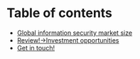 # Table of contents

* [Global information security market size](README.md)
* [Review!->Investment opportunities](review-greater-than-investment-opportunities.md)
* [Get in touch!](get-in-touch.md)

